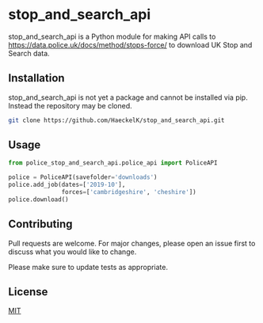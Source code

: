 # stop_and_search_api

stop_and_search_api is a Python module for making API calls to https://data.police.uk/docs/method/stops-force/ to download UK Stop and Search data.

## Installation

stop_and_search_api is not yet a package and cannot be installed via pip. Instead the repository may be cloned.

```bash
git clone https://github.com/HaeckelK/stop_and_search_api.git
```

## Usage

```python
from police_stop_and_search_api.police_api import PoliceAPI

police = PoliceAPI(savefolder='downloads')
police.add_job(dates=['2019-10'],
               forces=['cambridgeshire', 'cheshire'])
police.download()
```

## Contributing
Pull requests are welcome. For major changes, please open an issue first to discuss what you would like to change.

Please make sure to update tests as appropriate.

## License
[MIT](LICENSE.md)